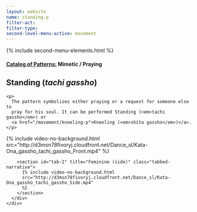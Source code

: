 ```yaml
---
layout: website
name: standing-p
filter-act:
filter-type:
second-level-menu-active: movement
---
```


{% include second-menu-elements.html %}

<main class="page-content">
  <div class="text-container">
    <h4><a href="/movement/">Catalog of Patterns:</a> Mimetic / Praying</h4>
    <h2>Standing (<em>tachi gassho</em>)</h2>

    <p>
      The pattern symbolizes either praying or a request for someone else to
      pray for his soul. It can be performed Standing (<em>tachi gassho</em>) or
      <a href="/movement/kneeling-p">Kneeling (<em>shita gassho</em>)</a>.
    </p>
  </div>

  <div class="tabs-container">
    <div class="tabs-container__links">
      <div class="wrapper">
        <div id="tabs"></div>
      </div>
    </div>
    <div class="tabs-container__content">
      <div class="wrapper">
        <section id="tab-1" title="Feminine (front)" class="tabbed-narrative">
          {% include video-no-background.html
          src="http://d3msn78fivoryj.cloudfront.net/Dance_sl/Kata-Ona_gassho_tachi_gassho_Front.mp4"
          %}
        </section>

        <section id="tab-2" title="Feminine (side)" class="tabbed-narrative">
          {% include video-no-background.html
          src="http://d3msn78fivoryj.cloudfront.net/Dance_sl/Kata-Ona_gassho_tachi_gassho_Side.mp4"
          %}
        </section>
      </div>
    </div>
  </div>
</main>
